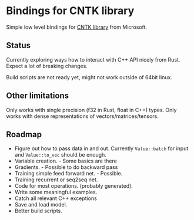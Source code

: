 # Bindings for CNTK library

Simple low level bindings for [CNTK library](https://github.com/Microsoft/CNTK/blob/release/2.2/Source/CNTKv2LibraryDll/API/CNTKLibrary.h) from Microsoft.

## Status

Currently exploring ways how to interact with C++ API nicely from Rust.
Expect a lot of breaking changes.

Build scripts are not ready yet, might not work outside of 64bit linux.

## Other limitations

Only works with single precision (f32 in Rust, float in C++) types.
Only works with dense representations of vectors/matrices/tensors.

## Roadmap

* Figure out how to pass data in and out. Currently `Value::batch` for input and `Value::to_vec` should be enough.
* Variable creation. - Some basics are there
* Gradients. - Possible to do backward pass
* Training simple feed forward net. - Possible.
* Training recurrent or seq2seq net.
* Code for most operations. (probably generated).
* Write some meaningful examples.
* Catch all relevant C++ exceptions
* Save and load model.
* Better build scripts.